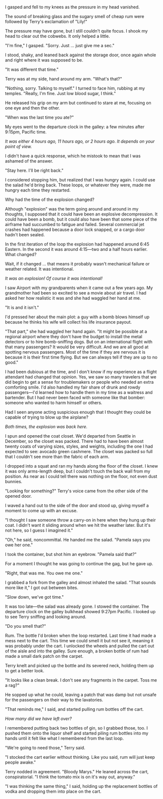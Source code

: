 I gasped and fell to my knees as the pressure in my head vanished.

The sound of breaking glass and the sugary smell of cheap rum were followed by Terry's exclamation of "Lily!"

The pressure may have gone, but I still couldn't quite focus.
I shook my head to clear out the cobwebs.
It only helped a little.

"I'm fine," I gasped.
"Sorry.
Just … just give me a sec."

I stood, shaky, and leaned back against the storage door, once again whole and right where it was supposed to be.

"It was different that time."

Terry was at my side, hand around my arm.
"What's that?"

"Nothing, sorry.
Talking to myself."
I turned to face him, rubbing at my temples.
"Really, I'm fine.
Just low blood sugar, I think."

He released his grip on my arm but continued to stare at me, focusing on one eye and then the other.

"When was the last time you ate?"

My eyes went to the departure clock in the galley: a few minutes after 9:15pm, Pacific time.

_It was either 4 hours ago, 11 hours ago, or 2 hours ago.
It depends on your point of view._

I didn't have a quick response, which he mistook to mean that I was ashamed of the answer.

"Stay here.
I'll be right back."

I considered stopping him, but realized that I was hungry again.
I could use the salad he'd bring back.
These loops, or whatever they were, made me hungry each time they restarted.

Why had the time of the explosion changed?

Although "explosion" was the term going around and around in my thoughts, I supposed that it could have been an explosive decompression.
It could have been a bomb, but it could also have been that some piece of the airframe had succumbed to fatigue and failed.
Several commercial jet crashes had happened because a door lock snapped, or a cargo door hadn't been sealed.

In the first iteration of the loop the explosion had happened around 6:45 Eastern.
In the second it was around 4:15—two and a half hours earlier.
What changed?

Wait, if it changed … that means it probably wasn't mechanical failure or weather related.
It was intentional.

_It was an explosion!
Of course it was intentional!_

I saw Airport with my grandparents when it came out a few years ago.
My grandmother had been so excited to see a movie about air travel.
I had asked her how realistic it was and she had waggled her hand at me.

"It is and it isn't."

I'd pressed her about the main plot: a guy with a bomb blows himself up because he thinks his wife will collect his life insurance payout.

"That part," she had waggled her hand again.
"It might be possible at a regional airport where they don't have the budget to install the metal detectors or to hire bomb-sniffing dogs.
But on an international flight with that many passengers?
It would be very difficult.
And we are all good at spotting nervous passengers.
Most of the time if they are nervous it is because it is their first time flying.
But we can always tell if they are up to no good."

I had been dubious at the time, and I don't know if my experience as a flight attendant had changed that opinion.
Yes, we saw so many travelers that we did begin to get a sense for troublemakers or people who needed an extra comforting smile.
I'd also handled my fair share of drunk and rowdy passengers—I'd learned how to handle them in my time as a waitress and bartender.
But I had never been faced with someone like that bomber: someone who wanted to harm himself or others.

Had I seen anyone acting suspicious enough that I thought they could be capable of trying to blow up the airplane?

_Both times, the explosion was back here._

I spun and opened the coat closet.
We'd departed from Seattle in December, so the closet was packed.
There had to have been almost twenty coats of varying sizes, styles, and weights, including the one I had expected to see: avocado green cashmere.
The closet was packed so full that I couldn't see more than the fabric of each arm.

I dropped into a squat and ran my hands along the floor of the closet.
I knew it was only arms-length deep, but I couldn't touch the back wall from my position.
As near as I could tell there was nothing on the floor, not even dust bunnies.

"Looking for something?"
Terry's voice came from the other side of the opened door.

I waved a hand out to the side of the door and stood up, giving myself a moment to come up with an excuse.

"I thought I saw someone throw a carry-on in here when they hung up their coat.
I didn't want it sliding around when we hit the weather later.
But it's not here, so I guess I imagined it."

"Oh," he said, noncommittal.
He handed me the salad.
"Pamela says you owe her one."

I took the container, but shot him an eyebrow.
"Pamela said that?"

For a moment I thought he was going to continue the gag, but he gave up.

"Right, that was me.
You owe me one."

I grabbed a fork from the galley and almost inhaled the salad.
"That sounds more like it," I got out between bites.

"Slow down, we've got time."

It was too late—the salad was already gone.
I stowed the container.
The departure clock on the galley bulkhead showed 9:27pm Pacific.
I looked up to see Terry sniffing and looking around.

"Do you smell that?"

Rum.
The bottle I'd broken when the loop restarted.
Last time it had made a mess next to the cart.
This time we could smell it but not see it, meaning it was probably under the cart.
I unlocked the wheels and pulled the cart out of the aisle and into the galley.
Sure enough, a broken bottle of rum had made a small dark patch on the carpet.

Terry knelt and picked up the bottle and its severed neck, holding them up to get a better look.

"It looks like a clean break.
I don't see any fragments in the carpet.
Toss me a rag?"

He sopped up what he could, leaving a patch that was damp but not unsafe for the passengers on their way to the lavatories.

"That reminds me," I said, and started pulling rum bottles off the cart.

_How many did we have left over?_

I remembered putting back two bottles of gin, so I grabbed those, too.
I pushed them onto the liquor shelf and started piling rum bottles into my hands until it felt like what I remembered from the last loop.

"We're going to need those," Terry said.

"I stocked the cart earlier without thinking.
Like you said, rum will just keep people awake."

Terry nodded in agreement.
"Bloody Marys."
He leaned across the cart, conspiratorial.
"I think the tomato mix is on it's way out, anyway."

"I was thinking the same thing," I said, holding up the replacement bottles of vodka and dropping them into place on the cart.

